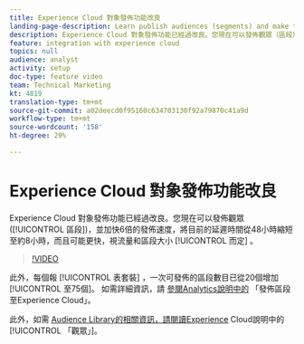 ```yaml
---
title: Experience Cloud 對象發佈功能改良
landing-page-description: Learn publish audiences (segments) and make them available faster than ever.
description: Experience Cloud 對象發佈功能已經過改良。您現在可以發佈觀眾（區段），並將其發佈速度提高6倍，將目前的延遲時間從48小時縮短至約8小時，而且可能更快，視流量和區段大小而定。
feature: integration with experience cloud
topics: null
audience: analyst
activity: setup
doc-type: feature video
team: Technical Marketing
kt: 4819
translation-type: tm+mt
source-git-commit: a02deecd0f95160c634703130f92a79870c41a9d
workflow-type: tm+mt
source-wordcount: '158'
ht-degree: 29%

---
```



# Experience Cloud 對象發佈功能改良

Experience Cloud 對象發佈功能已經過改良。您現在可以發佈觀眾([!UICONTROL 區段])，並加快6倍的發佈速度，將目前的延遲時間從48小時縮短至約8小時，而且可能更快，視流量和區段大小 [!UICONTROL 而定] 。

>[!VIDEO](https://video.tv.adobe.com/v/32842/?quality=12)

此外，每個報 [!UICONTROL 表套裝] ，一次可發佈的區段數目已從20個增加 [!UICONTROL 至75個]。
如需詳細資訊，請 [參閱Analytics說明中的](https://docs.adobe.com/content/help/zh-Hant/analytics/components/segmentation/segmentation-workflow/seg-publish.html) 「發佈區段至Experience Cloud」。

此外，如需 [Audience Library的相關資訊，請閱讀Experience](https://docs.adobe.com/content/help/zh-Hant/core-services/interface/audiences/audience-library.html) Cloud說明中的 [!UICONTROL 「觀眾」]。

